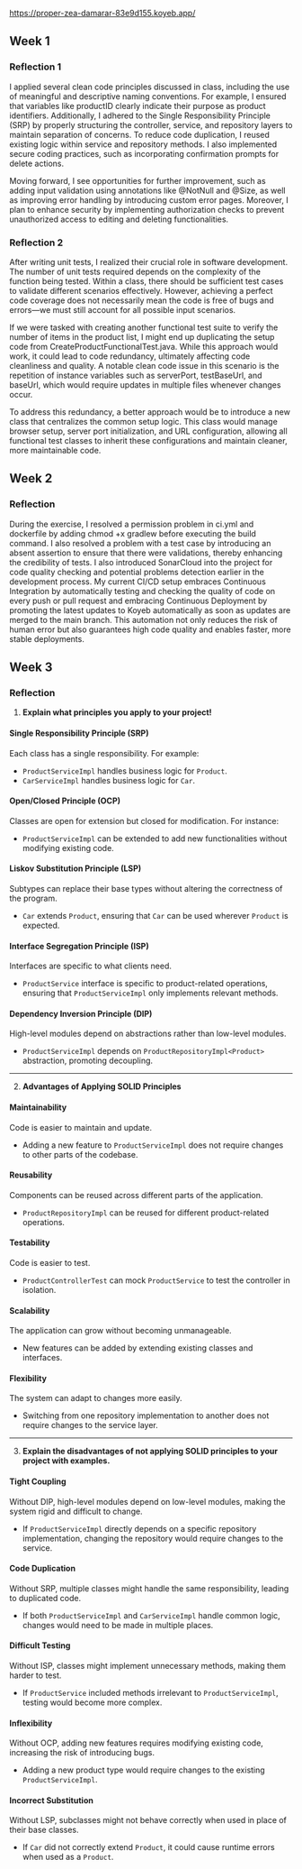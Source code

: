 https://proper-zea-damarar-83e9d155.koyeb.app/


## Week 1
### Reflection 1

I applied several clean code principles discussed in class, including the use of meaningful and descriptive naming conventions. For example, I ensured that variables like productID clearly indicate their purpose as product identifiers. Additionally, I adhered to the Single Responsibility Principle (SRP) by properly structuring the controller, service, and repository layers to maintain separation of concerns. To reduce code duplication, I reused existing logic within service and repository methods. I also implemented secure coding practices, such as incorporating confirmation prompts for delete actions.

Moving forward, I see opportunities for further improvement, such as adding input validation using annotations like @NotNull and @Size, as well as improving error handling by introducing custom error pages. Moreover, I plan to enhance security by implementing authorization checks to prevent unauthorized access to editing and deleting functionalities.

### Reflection 2

After writing unit tests, I realized their crucial role in software development. The number of unit tests required depends on the complexity of the function being tested. Within a class, there should be sufficient test cases to validate different scenarios effectively. However, achieving a perfect code coverage does not necessarily mean the code is free of bugs and errors—we must still account for all possible input scenarios.

If we were tasked with creating another functional test suite to verify the number of items in the product list, I might end up duplicating the setup code from CreateProductFunctionalTest.java. While this approach would work, it could lead to code redundancy, ultimately affecting code cleanliness and quality. A notable clean code issue in this scenario is the repetition of instance variables such as serverPort, testBaseUrl, and baseUrl, which would require updates in multiple files whenever changes occur.

To address this redundancy, a better approach would be to introduce a new class that centralizes the common setup logic. This class would manage browser setup, server port initialization, and URL configuration, allowing all functional test classes to inherit these configurations and maintain cleaner, more maintainable code.


## Week 2
### Reflection

During the exercise, I resolved a permission problem in ci.yml and dockerfile by adding chmod +x gradlew before executing the build command. I also resolved a problem with a test case by introducing an absent assertion to ensure that there were validations, thereby enhancing the credibility of tests. I also introduced SonarCloud into the project for code quality checking and potential problems detection earlier in the development process. My current CI/CD setup embraces Continuous Integration by automatically testing and checking the quality of code on every push or pull request and embracing Continuous Deployment by promoting the latest updates to Koyeb automatically as soon as updates are merged to the main branch. This automation not only reduces the risk of human error but also guarantees high code quality and enables faster, more stable deployments.


## Week 3
### Reflection


1) **Explain what principles you apply to your project!**

#### Single Responsibility Principle (SRP)
Each class has a single responsibility. For example:
- `ProductServiceImpl` handles business logic for `Product`.
- `CarServiceImpl` handles business logic for `Car`.

#### Open/Closed Principle (OCP)
Classes are open for extension but closed for modification. For instance:
- `ProductServiceImpl` can be extended to add new functionalities without modifying existing code.

#### Liskov Substitution Principle (LSP)
Subtypes can replace their base types without altering the correctness of the program.
- `Car` extends `Product`, ensuring that `Car` can be used wherever `Product` is expected.

#### Interface Segregation Principle (ISP)
Interfaces are specific to what clients need.
- `ProductService` interface is specific to product-related operations, ensuring that `ProductServiceImpl` only implements relevant methods.

#### Dependency Inversion Principle (DIP)
High-level modules depend on abstractions rather than low-level modules.
- `ProductServiceImpl` depends on `ProductRepositoryImpl<Product>` abstraction, promoting decoupling.

---

2) **Advantages of Applying SOLID Principles**

#### Maintainability
Code is easier to maintain and update.
- Adding a new feature to `ProductServiceImpl` does not require changes to other parts of the codebase.

#### Reusability
Components can be reused across different parts of the application.
- `ProductRepositoryImpl` can be reused for different product-related operations.

#### Testability
Code is easier to test.
- `ProductControllerTest` can mock `ProductService` to test the controller in isolation.

#### Scalability
The application can grow without becoming unmanageable.
- New features can be added by extending existing classes and interfaces.

#### Flexibility
The system can adapt to changes more easily.
- Switching from one repository implementation to another does not require changes to the service layer.

---

3) **Explain the disadvantages of not applying SOLID principles to your project with examples.**

#### Tight Coupling
Without DIP, high-level modules depend on low-level modules, making the system rigid and difficult to change.
- If `ProductServiceImpl` directly depends on a specific repository implementation, changing the repository would require changes to the service.

#### Code Duplication
Without SRP, multiple classes might handle the same responsibility, leading to duplicated code.
- If both `ProductServiceImpl` and `CarServiceImpl` handle common logic, changes would need to be made in multiple places.

#### Difficult Testing
Without ISP, classes might implement unnecessary methods, making them harder to test.
- If `ProductService` included methods irrelevant to `ProductServiceImpl`, testing would become more complex.

#### Inflexibility
Without OCP, adding new features requires modifying existing code, increasing the risk of introducing bugs.
- Adding a new product type would require changes to the existing `ProductServiceImpl`.

#### Incorrect Substitution
Without LSP, subclasses might not behave correctly when used in place of their base classes.
- If `Car` did not correctly extend `Product`, it could cause runtime errors when used as a `Product`.




